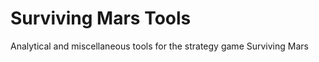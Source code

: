 Surviving Mars Tools
====================

Analytical and miscellaneous tools for the strategy game Surviving Mars

